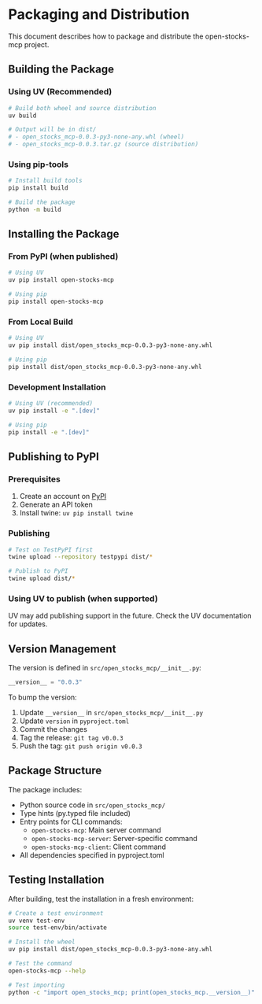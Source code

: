 # Packaging and Distribution

This document describes how to package and distribute the open-stocks-mcp project.

## Building the Package

### Using UV (Recommended)

```bash
# Build both wheel and source distribution
uv build

# Output will be in dist/
# - open_stocks_mcp-0.0.3-py3-none-any.whl (wheel)
# - open_stocks_mcp-0.0.3.tar.gz (source distribution)
```

### Using pip-tools

```bash
# Install build tools
pip install build

# Build the package
python -m build
```

## Installing the Package

### From PyPI (when published)

```bash
# Using UV
uv pip install open-stocks-mcp

# Using pip
pip install open-stocks-mcp
```

### From Local Build

```bash
# Using UV
uv pip install dist/open_stocks_mcp-0.0.3-py3-none-any.whl

# Using pip
pip install dist/open_stocks_mcp-0.0.3-py3-none-any.whl
```

### Development Installation

```bash
# Using UV (recommended)
uv pip install -e ".[dev]"

# Using pip
pip install -e ".[dev]"
```

## Publishing to PyPI

### Prerequisites

1. Create an account on [PyPI](https://pypi.org)
2. Generate an API token
3. Install twine: `uv pip install twine`

### Publishing

```bash
# Test on TestPyPI first
twine upload --repository testpypi dist/*

# Publish to PyPI
twine upload dist/*
```

### Using UV to publish (when supported)

UV may add publishing support in the future. Check the UV documentation for updates.

## Version Management

The version is defined in `src/open_stocks_mcp/__init__.py`:

```python
__version__ = "0.0.3"
```

To bump the version:
1. Update `__version__` in `src/open_stocks_mcp/__init__.py`
2. Update `version` in `pyproject.toml`
3. Commit the changes
4. Tag the release: `git tag v0.0.3`
5. Push the tag: `git push origin v0.0.3`

## Package Structure

The package includes:
- Python source code in `src/open_stocks_mcp/`
- Type hints (py.typed file included)
- Entry points for CLI commands:
  - `open-stocks-mcp`: Main server command
  - `open-stocks-mcp-server`: Server-specific command
  - `open-stocks-mcp-client`: Client command
- All dependencies specified in pyproject.toml

## Testing Installation

After building, test the installation in a fresh environment:

```bash
# Create a test environment
uv venv test-env
source test-env/bin/activate

# Install the wheel
uv pip install dist/open_stocks_mcp-0.0.3-py3-none-any.whl

# Test the command
open-stocks-mcp --help

# Test importing
python -c "import open_stocks_mcp; print(open_stocks_mcp.__version__)"
```